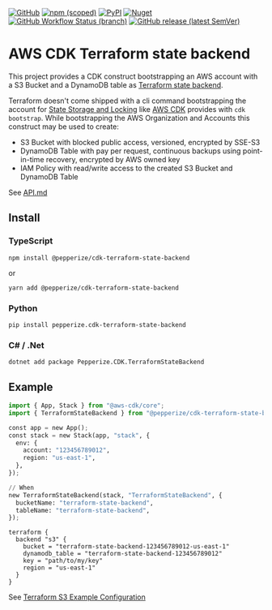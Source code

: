 [![GitHub](https://img.shields.io/github/license/pepperize/cdk-terraform-state-backend?style=flat-square)](https://github.com/pepperize/cdk-terraform-state-backend/blob/main/LICENSE)
[![npm (scoped)](https://img.shields.io/npm/v/@pepperize/cdk-terraform-state-backend?style=flat-square)](https://www.npmjs.com/package/@pepperize/cdk-terraform-state-backend)
[![PyPI](https://img.shields.io/pypi/v/pepperize.cdk-terraform-state-backend?style=flat-square)](https://pypi.org/project/pepperize.cdk-terraform-state-backend/)
[![Nuget](https://img.shields.io/nuget/v/Pepperize.CDK.TerraformStateBackend?style=flat-square)](https://www.nuget.org/packages/Pepperize.CDK.TerraformStateBackend/)
[![GitHub Workflow Status (branch)](https://img.shields.io/github/workflow/status/pepperize/cdk-terraform-state-backend/release/main?label=release&style=flat-square)](https://github.com/pepperize/cdk-terraform-state-backend/actions/workflows/release.yml)
[![GitHub release (latest SemVer)](https://img.shields.io/github/v/release/pepperize/cdk-terraform-state-backend?sort=semver&style=flat-square)](https://github.com/pepperize/cdk-terraform-state-backend/releases)

# AWS CDK Terraform state backend

This project provides a CDK construct bootstrapping an AWS account with a S3 Bucket and a DynamoDB table as [Terraform state backend](https://www.terraform.io/docs/language/settings/backends/s3.html).

Terraform doesn't come shipped with a cli command bootstrapping the account for [State Storage and Locking](https://www.terraform.io/docs/language/state/backends.html)
like [AWS CDK](https://docs.aws.amazon.com/cdk/latest/guide/cli.html#cli-bootstrap) provides with `cdk bootstrap`.
While bootstrapping the AWS Organization and Accounts this construct may be used to create:

* S3 Bucket with blocked public access, versioned, encrypted by SSE-S3
* DynamoDB Table with pay per request, continuous backups using point-in-time recovery, encrypted by AWS owned key
* IAM Policy with read/write access to the created S3 Bucket and DynamoDB Table

See [API.md](https://github.com/pepperize/cdk-terraform-state-backend/blob/main/API.md)

## Install

### TypeScript

```shell
npm install @pepperize/cdk-terraform-state-backend
```

or

```shell
yarn add @pepperize/cdk-terraform-state-backend
```

### Python

```shell
pip install pepperize.cdk-terraform-state-backend
```

### C# / .Net

```
dotnet add package Pepperize.CDK.TerraformStateBackend
```

## Example

```python
import { App, Stack } from "@aws-cdk/core";
import { TerraformStateBackend } from "@pepperize/cdk-terraform-state-backend";

const app = new App();
const stack = new Stack(app, "stack", {
  env: {
    account: "123456789012",
    region: "us-east-1",
  },
});

// When
new TerraformStateBackend(stack, "TerraformStateBackend", {
  bucketName: "terraform-state-backend",
  tableName: "terraform-state-backend",
});
```

```hcl
terraform {
  backend "s3" {
    bucket = "terraform-state-backend-123456789012-us-east-1"
    dynamodb_table = "terraform-state-backend-123456789012"
    key = "path/to/my/key"
    region = "us-east-1"
  }
}
```

See [Terraform S3 Example Configuration](https://www.terraform.io/docs/language/settings/backends/s3.html#example-configuration)
